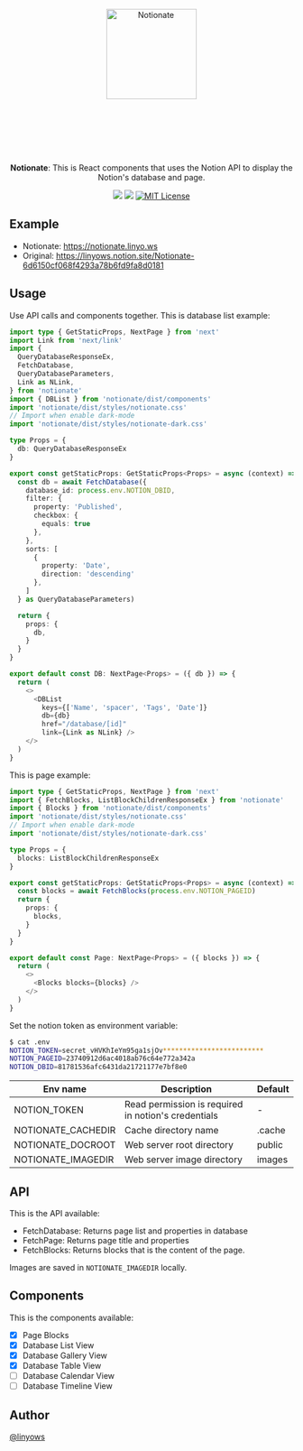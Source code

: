 <br><br><br><br><br>
<p align="center">
  <img alt="Notionate" src="https://github.com/linyows/notionate/blob/main/misc/notionate-icon.svg?raw=true" width="160">
</p>
<br><br><br><br><br>
<p align="center">
  <strong>Notionate</strong>: This is React components that uses the Notion API to display the Notion's database and page.
</p>

<p align="center">
  <a href="https://github.com/linyows/notionate/actions" title="actions"><img src="https://img.shields.io/github/actions/workflow/status/linyows/notionate/build.yml?branch=main&style=for-the-badge"></a>
  <a href="https://www.npmjs.com/package/notionate" title="npm"><img src="http://img.shields.io/npm/v/notionate.svg?style=for-the-badge"></a>
  <a href="https://github.com/linyows/notionate/blob/main/LICENSE"><img src="http://img.shields.io/badge/license-MIT-blue.svg?style=for-the-badge" alt="MIT License"></a>
</p>

Example
--

- Notionate: https://notionate.linyo.ws
- Original: https://linyows.notion.site/Notionate-6d6150cf068f4293a78b6fd9fa8d0181

Usage
--

Use API calls and components together. This is database list example:

```ts
import type { GetStaticProps, NextPage } from 'next'
import Link from 'next/link'
import {
  QueryDatabaseResponseEx,
  FetchDatabase,
  QueryDatabaseParameters,
  Link as NLink,
} from 'notionate'
import { DBList } from 'notionate/dist/components'
import 'notionate/dist/styles/notionate.css'
// Import when enable dark-mode
import 'notionate/dist/styles/notionate-dark.css'

type Props = {
  db: QueryDatabaseResponseEx
}

export const getStaticProps: GetStaticProps<Props> = async (context) => {
  const db = await FetchDatabase({
    database_id: process.env.NOTION_DBID,
    filter: {
      property: 'Published',
      checkbox: {
        equals: true
      },
    },
    sorts: [
      {
        property: 'Date',
        direction: 'descending'
      },
    ]
  } as QueryDatabaseParameters)

  return {
    props: {
      db,
    }
  }
}

export default const DB: NextPage<Props> = ({ db }) => {
  return (
    <>
      <DBList
        keys={['Name', 'spacer', 'Tags', 'Date']}
        db={db}
        href="/database/[id]"
        link={Link as NLink} />
    </>
  )
}
```

This is page example:

```ts
import type { GetStaticProps, NextPage } from 'next'
import { FetchBlocks, ListBlockChildrenResponseEx } from 'notionate'
import { Blocks } from 'notionate/dist/components'
import 'notionate/dist/styles/notionate.css'
// Import when enable dark-mode
import 'notionate/dist/styles/notionate-dark.css'

type Props = {
  blocks: ListBlockChildrenResponseEx
}

export const getStaticProps: GetStaticProps<Props> = async (context) => {
  const blocks = await FetchBlocks(process.env.NOTION_PAGEID)
  return {
    props: {
      blocks,
    }
  }
}

export default const Page: NextPage<Props> = ({ blocks }) => {
  return (
    <>
      <Blocks blocks={blocks} />
    </>
  )
}
```

Set the notion token as environment variable:

```sh
$ cat .env
NOTION_TOKEN=secret_vHVKhIeYm95ga1sjOv*************************
NOTION_PAGEID=23740912d6ac4018ab76c64e772a342a
NOTION_DBID=81781536afc6431da21721177e7bf8e0
```

Env name           | Description                                         | Default
---                | ---                                                 | ---
NOTION_TOKEN       | Read permission is required in notion's credentials | -
NOTIONATE_CACHEDIR | Cache directory name                                | .cache
NOTIONATE_DOCROOT  | Web server root directory                           | public
NOTIONATE_IMAGEDIR | Web server image directory                          | images

API
--

This is the API available:

- FetchDatabase: Returns page list and properties in database
- FetchPage: Returns page title and properties
- FetchBlocks: Returns blocks that is the content of the page.

Images are saved in `NOTIONATE_IMAGEDIR` locally.

Components
--

This is the components available:

- [x] Page Blocks
- [x] Database List View
- [x] Database Gallery View
- [x] Database Table View
- [ ] Database Calendar View
- [ ] Database Timeline View

Author
--

[@linyows](https://github.com/linyows)
